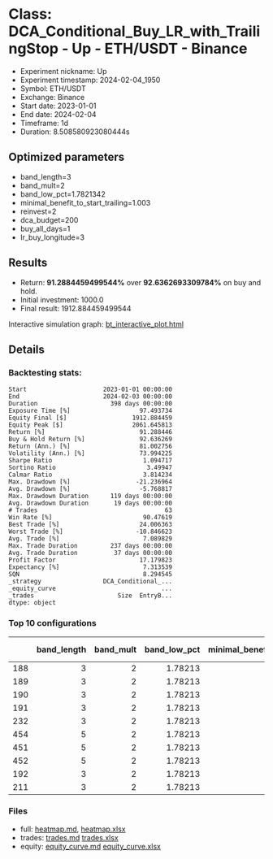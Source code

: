 # Class: DCA_Conditional_Buy_LR_with_TrailingStop - Up - ETH/USDT - Binance

- Experiment nickname: Up 
- Experiment timestamp: 2024-02-04_1950 
- Symbol: ETH/USDT
- Exchange: Binance
- Start date: 2023-01-01
- End date: 2024-02-04
- Timeframe: 1d
- Duration: 8.508580923080444s

## Optimized parameters

- band_length=3
- band_mult=2
- band_low_pct=1.7821342
- minimal_benefit_to_start_trailing=1.003
- reinvest=2
- dca_budget=200
- buy_all_days=1
- lr_buy_longitude=3

## Results

- Return: **91.2884459499544%** over **92.6362693309784%** on buy and hold.
- Initial investment: 1000.0
- Final result: 1912.884459499544

Interactive simulation graph: [bt_interactive_plot.html](bt_interactive_plot.html)

## Details 
### Backtesting stats:

```
Start                     2023-01-01 00:00:00
End                       2024-02-03 00:00:00
Duration                    398 days 00:00:00
Exposure Time [%]                   97.493734
Equity Final [$]                  1912.884459
Equity Peak [$]                   2061.645813
Return [%]                          91.288446
Buy & Hold Return [%]               92.636269
Return (Ann.) [%]                   81.002756
Volatility (Ann.) [%]               73.994225
Sharpe Ratio                         1.094717
Sortino Ratio                         3.49947
Calmar Ratio                         3.814234
Max. Drawdown [%]                  -21.236964
Avg. Drawdown [%]                   -5.768817
Max. Drawdown Duration      119 days 00:00:00
Avg. Drawdown Duration       19 days 00:00:00
# Trades                                   63
Win Rate [%]                         90.47619
Best Trade [%]                      24.006363
Worst Trade [%]                    -10.846623
Avg. Trade [%]                       7.089829
Max. Trade Duration         237 days 00:00:00
Avg. Trade Duration          37 days 00:00:00
Profit Factor                       17.179823
Expectancy [%]                       7.313539
SQN                                  8.294545
_strategy                 DCA_Conditional_...
_equity_curve                             ...
_trades                       Size  EntryB...
dtype: object
```

### Top 10 configurations

|     |   band_length |   band_mult |   band_low_pct |   minimal_benefit_to_start_trailing |   reinvest |   dca_budget |   buy_all_days |   lr_buy_longitude |   Return [%] |
|----:|--------------:|------------:|---------------:|------------------------------------:|-----------:|-------------:|---------------:|-------------------:|-------------:|
| 188 |             3 |           2 |        1.78213 |                               1.003 |          2 |          200 |              1 |                  3 |      91.2884 |
| 189 |             3 |           2 |        1.78213 |                               1.003 |          2 |          200 |              1 |                  4 |      86.1173 |
| 190 |             3 |           2 |        1.78213 |                               1.003 |          2 |          200 |              1 |                  5 |      83.0149 |
| 191 |             3 |           2 |        1.78213 |                               1.003 |          2 |          200 |              1 |                  6 |      81.2036 |
| 232 |             3 |           2 |        1.78213 |                               1.003 |          2 |          500 |              1 |                  3 |      80.9732 |
| 454 |             5 |           2 |        1.78213 |                               1.003 |          2 |          200 |              1 |                  5 |      80.1007 |
| 451 |             5 |           2 |        1.78213 |                               1.003 |          2 |          200 |              1 |                  2 |      79.9773 |
| 452 |             5 |           2 |        1.78213 |                               1.003 |          2 |          200 |              1 |                  3 |      78.7424 |
| 192 |             3 |           2 |        1.78213 |                               1.003 |          2 |          200 |              1 |                  7 |      78.4891 |
| 211 |             3 |           2 |        1.78213 |                               1.003 |          2 |          400 |              1 |                  4 |      78.1763 |

### Files

- full: [heatmap.md](heatmap_df.md), [heatmap.xlsx](heatmap_df.xlsx) 
- trades: [trades.md](trades.md) [trades.xlsx](trades.xlsx)
- equity: [equity_curve.md](equity_curve.md) [equity_curve.xlsx](equity_curve.xlsx)

